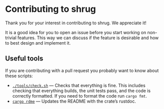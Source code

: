 # Contributing to shrug

Thank you for your interest in contributing to shrug. We appreciate it!

It is a good idea for you to open an issue before you start working on non-trivial features. This way we can discuss if
the feature is desirable and how to best design and implement it.

## Useful tools

If you are contributing with a pull request you probably want to know about these scripts:

* [`./tools/check.sh`](tools/check.sh) — Checks that everything is fine. This includes checking that everything
  builds, the unit tests pass, and the code is correctly formatted. If you need to format the code run
  `cargo fmt`.
* [`cargo rdme`](https://crates.io/crates/cargo-rdme) — Updates the README with the crate’s rustdoc.
